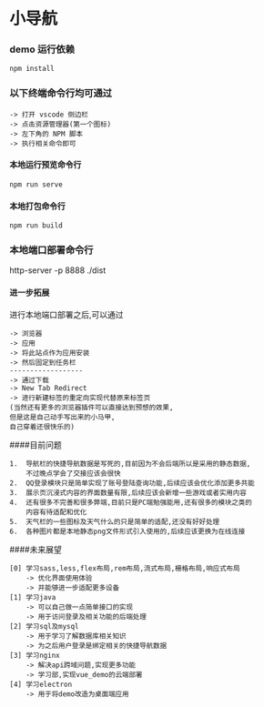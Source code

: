# 小导航

### demo 运行依赖

```
npm install
```

### 以下终端命令行均可通过

    -> 打开 vscode 侧边栏
    -> 点击资源管理器(第一个图标)
    -> 左下角的 NPM 脚本
    -> 执行相关命令即可

#### 本地运行预览命令行

```
npm run serve
```

#### 本地打包命令行

```
npm run build
```

### 本地端口部署命令行

http-server -p 8888 ./dist

#### 进一步拓展

进行本地端口部署之后,可以通过

```
-> 浏览器
-> 应用
-> 将此站点作为应用安装
-> 然后固定到任务栏
------------------
-> 通过下载
-> New Tab Redirect
-> 进行新建标签的重定向实现代替原来标签页
(当然还有更多的浏览器插件可以直接达到预想的效果,
但是这是自己动手写出来的小马甲,
自己穿着还很快乐的)
```

####目前问题

```
1.  导航栏的快捷导航数据是写死的,目前因为不会后端所以是采用的静态数据,
    不过晚点学会了交接应该会很快
2.  QQ登录模块只是简单实现了账号登陆查询功能,后续应该会优化添加更多共能
3.  展示页沉浸式内容的界面数量有限,后续应该会新增一些游戏或者实用内容
4.  还有很多不完善和很多弊端,目前只是PC端勉强能用,还有很多的模块之类的
    内容有待适配和优化
5.  天气栏的一些图标及天气什么的只是简单的适配,还没有好好处理
6.  各种图片都是本地静态png文件形式引入使用的,后续应该更换为在线连接
```

####未来展望

```
[0] 学习sass,less,flex布局,rem布局,流式布局,栅格布局,响应式布局
    -> 优化界面使用体验
    -> 并能够进一步适配更多设备
[1] 学习java
    -> 可以自己做一点简单接口的实现
    -> 用于访问登录及相关功能的后端处理
[2] 学习sql及mysql
    -> 用于学习了解数据库相关知识
    -> 为之后用户登录是绑定相关的快捷导航数据
[3] 学习nginx
    -> 解决api跨域问题,实现更多功能
    -> 学习部,实现vue_demo的云端部署
[4] 学习electron
    -> 用于将demo改造为桌面端应用
```
